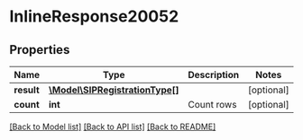# InlineResponse20052

## Properties
Name | Type | Description | Notes
------------ | ------------- | ------------- | -------------
**result** | [**\Model\SIPRegistrationType[]**](SIPRegistrationType.md) |  | [optional] 
**count** | **int** | Count rows | [optional] 

[[Back to Model list]](../README.md#documentation-for-models) [[Back to API list]](../README.md#documentation-for-api-endpoints) [[Back to README]](../README.md)



